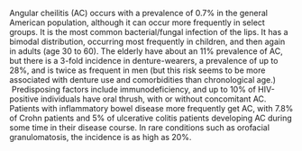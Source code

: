Angular cheilitis (AC) occurs with a prevalence of 0.7% in the general American population, although it can occur more frequently in select groups. It is the most common bacterial/fungal infection of the lips. It has a bimodal distribution, occurring most frequently in children, and then again in adults (age 30 to 60). The elderly have about an 11% prevalence of AC, but there is a 3-fold incidence in denture-wearers, a prevalence of up to 28%, and is twice as frequent in men (but this risk seems to be more associated with denture use and comorbidities than chronological age.)  Predisposing factors include immunodeficiency, and up to 10% of HIV-positive individuals have oral thrush, with or without concomitant AC. Patients with inflammatory bowel disease more frequently get AC, with 7.8% of Crohn patients and 5% of ulcerative colitis patients developing AC during some time in their disease course. In rare conditions such as orofacial granulomatosis, the incidence is as high as 20%.